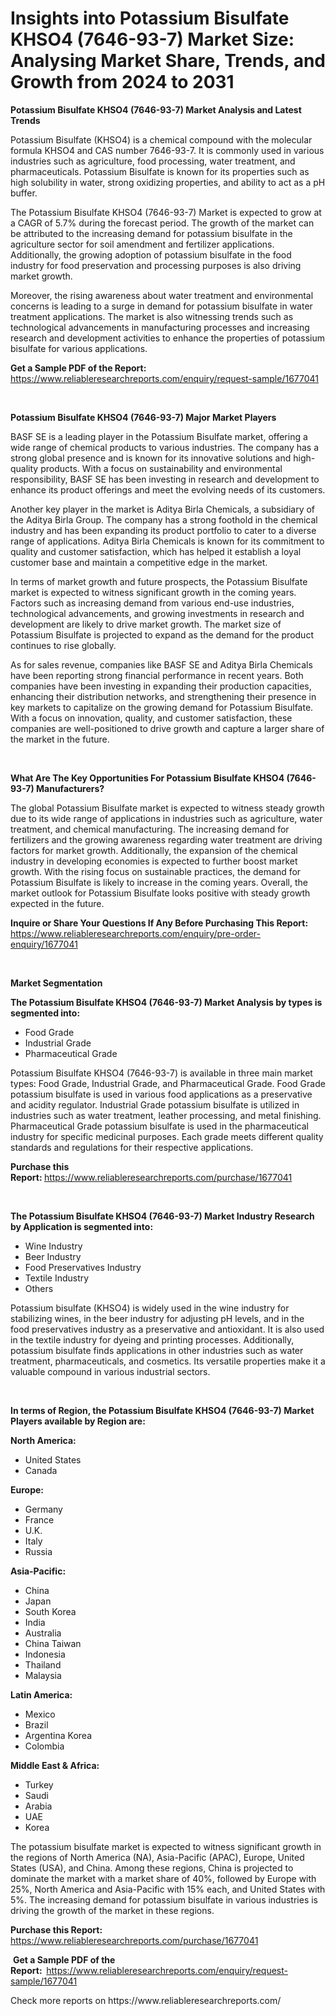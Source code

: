 <p><h1>Insights into Potassium Bisulfate KHSO4 (7646-93-7) Market Size: Analysing Market Share, Trends, and Growth from 2024 to 2031</h1></p><p><strong>Potassium Bisulfate KHSO4 (7646-93-7) Market Analysis and Latest Trends</strong></p>
<p><p>Potassium Bisulfate (KHSO4) is a chemical compound with the molecular formula KHSO4 and CAS number 7646-93-7. It is commonly used in various industries such as agriculture, food processing, water treatment, and pharmaceuticals. Potassium Bisulfate is known for its properties such as high solubility in water, strong oxidizing properties, and ability to act as a pH buffer.</p><p>The Potassium Bisulfate KHSO4 (7646-93-7) Market is expected to grow at a CAGR of 5.7% during the forecast period. The growth of the market can be attributed to the increasing demand for potassium bisulfate in the agriculture sector for soil amendment and fertilizer applications. Additionally, the growing adoption of potassium bisulfate in the food industry for food preservation and processing purposes is also driving market growth.</p><p>Moreover, the rising awareness about water treatment and environmental concerns is leading to a surge in demand for potassium bisulfate in water treatment applications. The market is also witnessing trends such as technological advancements in manufacturing processes and increasing research and development activities to enhance the properties of potassium bisulfate for various applications.</p></p>
<p><strong>Get a Sample PDF of the Report:&nbsp;</strong> <a href="https://www.reliableresearchreports.com/enquiry/request-sample/1677041">https://www.reliableresearchreports.com/enquiry/request-sample/1677041</a></p>
<p>&nbsp;</p>
<p><strong>Potassium Bisulfate KHSO4 (7646-93-7) Major Market Players</strong></p>
<p><p>BASF SE is a leading player in the Potassium Bisulfate market, offering a wide range of chemical products to various industries. The company has a strong global presence and is known for its innovative solutions and high-quality products. With a focus on sustainability and environmental responsibility, BASF SE has been investing in research and development to enhance its product offerings and meet the evolving needs of its customers.</p><p>Another key player in the market is Aditya Birla Chemicals, a subsidiary of the Aditya Birla Group. The company has a strong foothold in the chemical industry and has been expanding its product portfolio to cater to a diverse range of applications. Aditya Birla Chemicals is known for its commitment to quality and customer satisfaction, which has helped it establish a loyal customer base and maintain a competitive edge in the market.</p><p>In terms of market growth and future prospects, the Potassium Bisulfate market is expected to witness significant growth in the coming years. Factors such as increasing demand from various end-use industries, technological advancements, and growing investments in research and development are likely to drive market growth. The market size of Potassium Bisulfate is projected to expand as the demand for the product continues to rise globally.</p><p>As for sales revenue, companies like BASF SE and Aditya Birla Chemicals have been reporting strong financial performance in recent years. Both companies have been investing in expanding their production capacities, enhancing their distribution networks, and strengthening their presence in key markets to capitalize on the growing demand for Potassium Bisulfate. With a focus on innovation, quality, and customer satisfaction, these companies are well-positioned to drive growth and capture a larger share of the market in the future.</p></p>
<p>&nbsp;</p>
<p><strong>What Are The Key Opportunities For Potassium Bisulfate KHSO4 (7646-93-7) Manufacturers?</strong></p>
<p><p>The global Potassium Bisulfate market is expected to witness steady growth due to its wide range of applications in industries such as agriculture, water treatment, and chemical manufacturing. The increasing demand for fertilizers and the growing awareness regarding water treatment are driving factors for market growth. Additionally, the expansion of the chemical industry in developing economies is expected to further boost market growth. With the rising focus on sustainable practices, the demand for Potassium Bisulfate is likely to increase in the coming years. Overall, the market outlook for Potassium Bisulfate looks positive with steady growth expected in the future.</p></p>
<p><strong>Inquire or Share Your Questions If Any Before Purchasing This Report:</strong> <a href="https://www.reliableresearchreports.com/enquiry/pre-order-enquiry/1677041">https://www.reliableresearchreports.com/enquiry/pre-order-enquiry/1677041</a></p>
<p>&nbsp;</p>
<p><strong>Market Segmentation</strong></p>
<p><strong>The Potassium Bisulfate KHSO4 (7646-93-7) Market Analysis by types is segmented into:</strong></p>
<p><ul><li>Food Grade</li><li>Industrial Grade</li><li>Pharmaceutical Grade</li></ul></p>
<p><p>Potassium Bisulfate KHSO4 (7646-93-7) is available in three main market types: Food Grade, Industrial Grade, and Pharmaceutical Grade. Food Grade potassium bisulfate is used in various food applications as a preservative and acidity regulator. Industrial Grade potassium bisulfate is utilized in industries such as water treatment, leather processing, and metal finishing. Pharmaceutical Grade potassium bisulfate is used in the pharmaceutical industry for specific medicinal purposes. Each grade meets different quality standards and regulations for their respective applications.</p></p>
<p><strong>Purchase this Report:&nbsp;</strong><a href="https://www.reliableresearchreports.com/purchase/1677041">https://www.reliableresearchreports.com/purchase/1677041</a></p>
<p>&nbsp;</p>
<p><strong>The Potassium Bisulfate KHSO4 (7646-93-7) Market Industry Research by Application is segmented into:</strong></p>
<p><ul><li>Wine Industry</li><li>Beer Industry</li><li>Food Preservatives Industry</li><li>Textile Industry</li><li>Others</li></ul></p>
<p><p>Potassium bisulfate (KHSO4) is widely used in the wine industry for stabilizing wines, in the beer industry for adjusting pH levels, and in the food preservatives industry as a preservative and antioxidant. It is also used in the textile industry for dyeing and printing processes. Additionally, potassium bisulfate finds applications in other industries such as water treatment, pharmaceuticals, and cosmetics. Its versatile properties make it a valuable compound in various industrial sectors.</p></p>
<p>&nbsp;</p>
<p><strong>In terms of Region, the Potassium Bisulfate KHSO4 (7646-93-7) Market Players available by Region are:</strong></p>
<p>
    <p> <strong> North America: </strong>
        <ul>
            <li>United States</li>
            <li>Canada</li>
        </ul>
        </p> 
    <p> <strong> Europe: </strong>
        <ul>
            <li>Germany</li>
            <li>France</li>
            <li>U.K.</li>
            <li>Italy</li>
            <li>Russia</li>
        </ul>
        </p> 
    <p> <strong> Asia-Pacific: </strong>
        <ul>
            <li>China</li>
            <li>Japan</li>
            <li>South Korea</li>
            <li>India</li>
            <li>Australia</li>
            <li>China Taiwan</li>
            <li>Indonesia</li>
            <li>Thailand</li>
            <li>Malaysia</li>
        </ul>
        </p> 
    <p> <strong> Latin America: </strong>
        <ul>
            <li>Mexico</li>
            <li>Brazil</li>
            <li>Argentina Korea</li>
            <li>Colombia</li>
        </ul>
        </p> 
    <p> <strong> Middle East & Africa: </strong>
        <ul>
            <li>Turkey</li>
            <li>Saudi</li>
            <li>Arabia</li>
            <li>UAE</li>
            <li>Korea</li>
        </ul>
    </p>
    </p>
<p><p>The potassium bisulfate market is expected to witness significant growth in the regions of North America (NA), Asia-Pacific (APAC), Europe, United States (USA), and China. Among these regions, China is projected to dominate the market with a market share of 40%, followed by Europe with 25%, North America and Asia-Pacific with 15% each, and United States with 5%. The increasing demand for potassium bisulfate in various industries is driving the growth of the market in these regions.</p></p>
<p><strong>Purchase this Report: </strong><a href="https://www.reliableresearchreports.com/purchase/1677041">https://www.reliableresearchreports.com/purchase/1677041</a></p>
<p>&nbsp;<strong>Get a Sample PDF of the Report:&nbsp;&nbsp;</strong><a href="https://www.reliableresearchreports.com/enquiry/request-sample/1677041">https://www.reliableresearchreports.com/enquiry/request-sample/1677041</a></p>
<p><strong></strong></p>
<p>Check more reports on https://www.reliableresearchreports.com/</p>